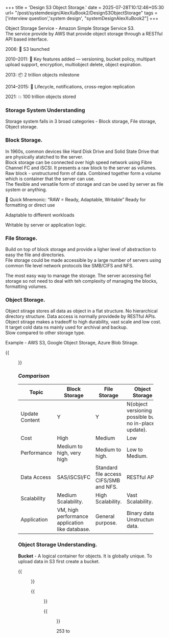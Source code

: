 +++
title = 'Design S3 Object Storage.'
date = 2025-07-28T10:12:46+05:30
url= "/post/systemdesign/AlexXuBook2/DesignS3ObjectStorage"
tags = ['interview question','system design', "systemDesignAlexXuBook2"]
+++

Object Storage Service - Amazon Simple Storage Service S3.  
The service provide by AWS that provide object storage through a RESTful API based interface.

2006: 🚀 S3 launched

2010–2011: 🔐 Key features added — versioning, bucket policy, multipart upload support, encryption, multiobject delete, object expiration.

2013: 📦 2 trillion objects milestone

2014–2015: 🔁 Lifecycle, notifications, cross-region replication

2021: 💥 100 trillion objects stored

### **Storage System Understanding**
Storage system falls in 3 broad categories - Block storage, File storage, Object storage.

### Block Storage.
In 1960s, common devices like Hard Disk Drive and Solid State Drive that are physically atatched to the server.  
Block storage can be connected over high speed network using Fibre Channel FC and iSCSI. 
It presents a raw block to the server as volumes. Raw block - unstructured form of data. Combined together form a volume which is container that the server can use.  
The flexible and versatile form of storage and can be used by server as file system or anything.

🧠 Quick Mnemonic: “RAW = Ready, Adaptable, Writable”
Ready for formatting or direct use

Adaptable to different workloads

Writable by server or application logic.

### File Storage.
Build on top of block storage and provide a ligher level of abstraction to easy the file and directories.  
File storage could be made accessible by a large number of servers using common file level network protocols like SMB/CIFS and NFS. 

The most easy way to manage the storage. The server accessing fiel storage so not need to deal with teh complexity of managing the blocks, formatting volumes.

### Object Storage.
Object stirage stores all data as object in a flat structure. No hierarchical directory structure. Data access is normally providede by RESTful APIs.
Object stirage makes a tradeoff to high durability, vast scale and low cost.  
It target cold data ns mainly used for archival and backup.  
Slow compared to other storage type.  

Example - AWS S3, Google Object Storage, Azure Blob Stirage.

{{<figure src="/images/SystemDesign/DesignExample/ObjectStorageS3/DifferentStorageStructure.png" alt="KafkaCluster." caption="Different Storage Structure">}}

### _Comparison_
|Topic|Block Storage|File Storage|Object Storage|
|---|---|---|---|
|Update Content|Y|Y|N(object versioning possible but no in-place update).|
|Cost|High|Medium|Low|
|Performance|Medium to high, very high|Medium to high.|Low to Medium.|
|Data Access|SAS/iSCSI/FC|Standard file access CIFS/SMB and NFS.|RESTful API.|
|Scalability|Medium Scalability.|High Scalability.|Vast Scalability.|
|Application|VM, high performance application like database.|General purpose.|Binary data, Unstructured data.|

### **Object Storage Understanding.**

**Bucket** - A logical container for objects. It is globally unique. To upload data in S3 first create a bucket.

{{<figure src="/images/SystemDesign/DesignExample/DesignNearByFriend/HighLevelDesign.png" alt="UserRequest." caption="High Level Design">}}

{{<figure src="/images/SystemDesign/DesignExample/DesignNearByFriend/ObjectVersioning.PNG" alt="UserRequest." caption="Object Versioning.">}}

{{<figure src="/images/SystemDesign/DesignExample/DesignNearByFriend/Summary.png" alt="UserRequest." caption="Summary.">}}




253 to 

